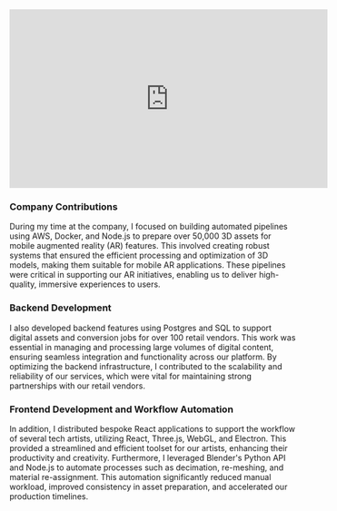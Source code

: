 <iframe width="560" height="315" class="m-auto w-full md:w-[560px]" src="https://www.youtube.com/embed/hpn2RiNkLWI?si=0rU_br-5OK6LYktZ" title="YouTube video player" frameborder="0" allow="accelerometer; autoplay; clipboard-write; encrypted-media; gyroscope; picture-in-picture; web-share" referrerpolicy="strict-origin-when-cross-origin" allowfullscreen></iframe>

### Company Contributions

During my time at the company, I focused on building automated pipelines using AWS, Docker, and Node.js to prepare over 50,000 3D assets for mobile augmented reality (AR) features. This involved creating robust systems that ensured the efficient processing and optimization of 3D models, making them suitable for mobile AR applications. These pipelines were critical in supporting our AR initiatives, enabling us to deliver high-quality, immersive experiences to users.

### Backend Development

I also developed backend features using Postgres and SQL to support digital assets and conversion jobs for over 100 retail vendors. This work was essential in managing and processing large volumes of digital content, ensuring seamless integration and functionality across our platform. By optimizing the backend infrastructure, I contributed to the scalability and reliability of our services, which were vital for maintaining strong partnerships with our retail vendors.

### Frontend Development and Workflow Automation

In addition, I distributed bespoke React applications to support the workflow of several tech artists, utilizing React, Three.js, WebGL, and Electron. This provided a streamlined and efficient toolset for our artists, enhancing their productivity and creativity. Furthermore, I leveraged Blender's Python API and Node.js to automate processes such as decimation, re-meshing, and material re-assignment. This automation significantly reduced manual workload, improved consistency in asset preparation, and accelerated our production timelines.